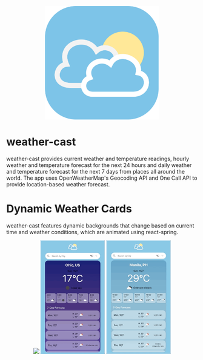  <p align="center">
  <img src="https://github.com/97gerome/weather-cast/blob/main/src/images/weather-cast%20app%20icon.svg" height="300px">
 </p>

# weather-cast
weather-cast provides current weather and temperature readings, hourly weather and temperature forecast for the next 24 hours and daily weather and temperature forecast for the next 7 days from places all around the world. The app uses OpenWeatherMap's Geocoding API and One Call API to provide location-based weather forecast.

# Dynamic Weather Cards
weather-cast features dynamic backgrounds that change based on current time and weather conditions, which are animated using react-spring.

 <p align="center">
  <img src="https://github.com/97gerome/weather-cast/blob/assets/animation_samples/weather-cast_clear_day.gif" height="300px">
  <img src="https://github.com/97gerome/weather-cast/blob/assets/animation_samples/weather-cast_clear_night.gif" height="300px">
  <img src="https://github.com/97gerome/weather-cast/blob/assets/animation_samples/weather-cast_cloudy.gif" height="300px">
 </p>
